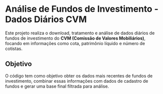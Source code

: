 # Análise de Fundos de Investimento - Dados Diários CVM

Este projeto realiza o download, tratamento e análise de dados diários de fundos de investimento do **CVM (Comissão de Valores Mobiliários)**, focando em informações como cota, patrimônio líquido e número de cotistas.

## Objetivo

O código tem como objetivo obter os dados mais recentes de fundos de investimento, combinar essas informações com dados de cadastro de fundos e gerar uma base final filtrada para análise.
